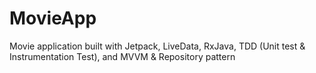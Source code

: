 # MovieApp
Movie application built with Jetpack, LiveData, RxJava, TDD (Unit test &amp; Instrumentation Test), and MVVM &amp; Repository pattern
